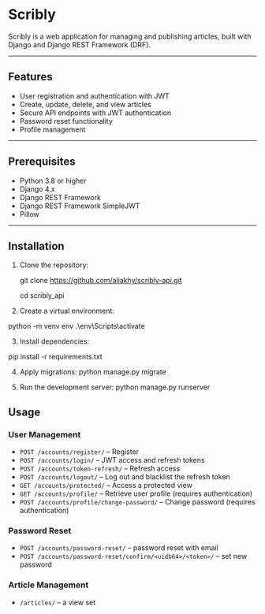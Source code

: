# Scribly

Scribly is a web application for managing and publishing articles, built with Django and Django REST Framework (DRF).

---

## Features

- User registration and authentication with JWT  
- Create, update, delete, and view articles  
- Secure API endpoints with JWT authentication  
- Password reset functionality  
- Profile management

---

## Prerequisites

- Python 3.8 or higher  
- Django 4.x  
- Django REST Framework  
- Django REST Framework SimpleJWT  
- Pillow  
---

## Installation

1. Clone the repository:

   git clone https://github.com/aliakhy/scribly-api.git
   
   cd scribly_api
   
3. Create  a virtual environment:


python -m venv env
.\env\Scripts\activate

3. Install dependencies:

pip install -r requirements.txt

4. Apply migrations:
python manage.py migrate

5. Run the development server:
python manage.py runserver


## Usage

###  User Management

- `POST /accounts/register/` – Register   
- `POST /accounts/login/` –  JWT access and refresh tokens  
- `POST /accounts/token-refresh/` – Refresh  access   
- `POST /accounts/logout/` – Log out and blacklist the refresh token  
- `GET /accounts/protected/` – Access a protected view 
- `GET /accounts/profile/` – Retrieve user profile (requires authentication)  
- `POST /accounts/profile/change-password/` – Change password (requires authentication)  

### Password Reset 

- `POST /accounts/password-reset/` – password reset with email  
- `POST /accounts/password-reset/confirm/<uidb64>/<token>/` –  set new password  

### Article Management

- `/articles/` – a view set


















